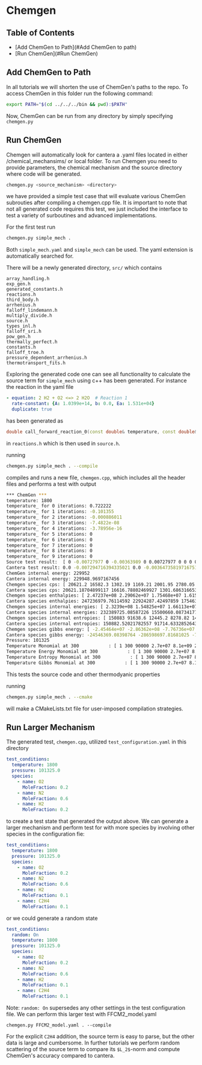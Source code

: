 # Chemgen


## Table of Contents

- [Add ChemGen to Path](#Add ChemGen to path)
- [Run ChemGen](#Run ChemGen)

## Add ChemGen to Path 

In all tutorials we will shorten the use of ChemGen's paths to the repo. To access ChemGen in this folder run the following command:

```bash
export PATH="$(cd ../../../bin && pwd):$PATH"
```

Now, ChemGen can be run from any directory by simply specifying `chemgen.py`

## Run ChemGen

Chemgen will automatically look for cantera a .yaml files located in either /chemical_mechansims/ or local folder. To run Chemgen you need to provide parameters, the chemical mechanism and the source directory where code will be generated.

```bash
chemgen.py <source_mechanism> <directory>
```

we have provided  a simple test case that will evaluate various ChemGen subrouties after compiling a chemgen.cpp file. It is important to note that not all generated code requires this test, we just included the interface to test a variety of surboutines and advanced implementations.

For the first test run

```bash
chemgen.py simple_mech .
```

Both `simple_mech.yaml` and `simple_mech` can be used. The yaml extension is automatically searched for.

There will be a newly generated directory, `src/` which contains
```
array_handling.h
exp_gen.h
generated_constants.h
reactions.h
third_body.h
arrhenius.h
falloff_lindemann.h
multiply_divide.h
source.h
types_inl.h
falloff_sri.h
pow_gen.h
thermally_perfect.h
constants.h
falloff_troe.h
pressure_dependent_arrhenius.h
thermotransport_fits.h
```
Exploring the generated code one can see all functionality to calculate the source term for `simple_mech` using c++ has been generated. For instance the reaction in the yaml file

```yaml
- equation: 2 H2 + O2 <=> 2 H2O  # Reaction 1
  rate-constant: {A: 1.0399e+14, b: 0.0, Ea: 1.531e+04}
  duplicate: true
```

has been generated as
```cpp
double call_forward_reaction_0(const double& temperature, const double& log_temperature)  { return arrhenius(double(103990000.00000003), double(0.0), double(64057040.0), temperature, log_temperature);}
```
in `reactions.h` which is then used in `source.h`.

running
```bash
chemgen.py simple_mech . --compile
```

compiles and runs a new file, `chemgen.cpp`, which includes all the header files and performs a test with output
```bash
*** ChemGen ***
temperature: 1800
temperature_ for 0 iterations: 0.722222
temperature_ for 1 iterations: -0.101355
temperature_ for 2 iterations: -0.000886011
temperature_ for 3 iterations: -7.4822e-08
temperature_ for 4 iterations: -3.78956e-16
temperature_ for 5 iterations: 0
temperature_ for 6 iterations: 0
temperature_ for 7 iterations: 0
temperature_ for 8 iterations: 0
temperature_ for 9 iterations: 0
Source test result:  [ 0 -0.00727977 0 -0.00363989 0 0.00727977 0 0 0 0 0 0 0 0 ]
Cantera test result: 0.0 -0.007294716394335021 0.0 -0.0036473581971675113 0.0 0.007294716394335021 0.0 0.0 0.0 0.0 0.0 0.0 0.0 0.0
ChemGen internal energy: 229952
Cantera internal energy: 229948.9697167456
Chemgen species cps: [ 20621.2 16582.3 1302.19 1169.21 2001.95 2780.05 1652.17 2129.14 5193.16 1271.49 1739.24 1283.2 1358.35 2074.67 ]
Cantera species cps: 20621.18704899117 16616.78802469927 1301.6863166535868 1167.0799719707766 2004.0508234338902 2781.953463285981 1650.4585771578277 2127.8710008356074 5193.1609851249505 1270.558041870319 1738.5816213185194 1281.8044880331277 1357.1758540814728 2075.9084831417763
Chemgen species enthalpies: [ 2.47237e+08 2.29062e+07 1.75468e+07 1.61511e+06 4.9521e+06 -9.93407e+06 2.5121e+06 -1.28094e+06 7.79935e+06 1.74668e+06 6.22683e+07 -2.17974e+06 -7.13874e+06 2.81289e+07 ]
Cantera species enthalpies: 247236979.76114592 22924287.42497859 17546354.348052036 1614086.106703522 4952835.895921169 -9933592.095499126 2510821.7456610794 -1281946.3720538646 7799348.825509908 1746606.8628090904 62268039.86086621 -2180056.7442304264 -7139104.986552956 28129761.151496165
Chemgen species internal energies: [ 2.3239e+08 1.54825e+07 1.66113e+07 1.1474e+06 4.07211e+06 -1.07648e+07 2.05866e+06 -1.72093e+06 4.06027e+06 1.21244e+06 6.10222e+07 -2.71405e+06 -7.47881e+06 2.72489e+07 ]
Cantera species internal energies: 232389725.08587226 15500660.08734177 16610918.838790463 1146368.3520727376 4072843.38032901 -10764346.062342083 2057388.0453436875 -1721942.6298499438 4060272.9162199423 1212372.811524881 61022012.659744255 -2714367.08741771 -7479172.534388077 27249768.635904007
Chemgen species internal entropies: [ 150883 91638.6 12445.2 8278.82 14038.8 14411.3 9347.74 9911.46 40854.8 8865.15 16277.3 9102.87 6880.28 13803.5 ]
Cantera species internal entropies: 150882.52021782557 91714.6332852643 12441.629169912665 8274.873072719249 14037.717709743141 14408.506261912842 9344.433258665218 9909.851918999964 40854.761228438154 8862.383000673015 16276.6431797554 9099.375704537315 6882.076039934865 13803.098376233454
Chemgen species gibbs energy: [ -2.45464e+07 -2.86362e+08 -7.76736e+07 -4.25146e+08 -3.45556e+08 -6.46295e+08 -4.72431e+08 -6.50385e+08 -2.63128e+08 -3.98105e+08 3.95992e+08 -5.20011e+08 -8.59171e+08 5.58154e+07 ]
Cantera species gibbs energy: -24546369.08398764 -286598697.81681025 -77572401.9464944 -424955372.2032677 -345498157.07935154 -646178294.1554644 -472288072.9066179 -650336789.6101968 -263127938.99676064 -397957990.63080305 396003656.55118823 -519835713.6772565 -859356783.3478973 55854118.55121097
Pressure: 101325
Temperature Monomial at 300           : [ 1 300 90000 2.7e+07 8.1e+09 2.43e+12 7.29e+14 2.187e+17 ]
Temperature Energy Monomial at 300           : [ 1 300 90000 2.7e+07 8.1e+09 2.43e+12 7.29e+14 2.187e+17 6.561e+19 ]
Temperature Entropy Monomial at 300           : [ 1 300 90000 2.7e+07 8.1e+09 2.43e+12 7.29e+14 2.187e+17 5.70378 ]
Temperature Gibbs Monomial at 300           : [ 1 300 90000 2.7e+07 8.1e+09 2.43e+12 7.29e+14 2.187e+17 6.561e+19 1711.13 ]
```

This tests the source code and other thermodyanic properties

running
```bash
chemgen.py simple_mech . --cmake
```

will make a CMakeLists.txt file for user-imposed compilation strategies.

## Run Larger Mechanism

The generated test, `chemgen.cpp`, utilized `test_configuration.yaml` in this directory

```yaml
test_conditions:
  temperature: 1800
  pressure: 101325.0
  species:
    - name: O2
      MoleFraction: 0.2
    - name: N2
      MoleFraction: 0.6
    - name: H2
      MoleFraction: 0.2
```
to create a test state that generated the output above. We can generate a larger mechanism and perform test for with more species by involving other species in the configuration fie:
```yaml
test_conditions:
  temperature: 1800
  pressure: 101325.0
  species:
    - name: O2
      MoleFraction: 0.2
    - name: N2
      MoleFraction: 0.6
    - name: H2
      MoleFraction: 0.1
    - name: C2H4
      MoleFraction: 0.1
```

or we could generate a random state
```yaml
test_conditions:
  random: On
  temperature: 1800
  pressure: 101325.0
  species:
    - name: O2
      MoleFraction: 0.2
    - name: N2
      MoleFraction: 0.6
    - name: H2
      MoleFraction: 0.1
    - name: C2H4
      MoleFraction: 0.1
```
Note: `random: On` supersedes any other settings in the test configuration file. We can perform this larger test with FFCM2_model.yaml
```
chemgen.py FFCM2_model.yaml . --compile
```

For the explicit `C2H4` addition, the source term is easy to parse, but the other data is large and cumbersome. In further tutorials we perform random scattering of the source term to compare its `$L_2$`-norm and compute ChemGen's accuracy compared to cantera.
